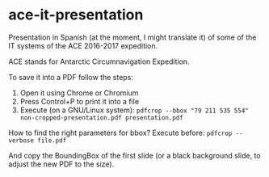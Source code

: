 # ace-it-presentation
Presentation in Spanish (at the moment, I might translate it) of some of the IT systems of the ACE 2016-2017 expedition.

ACE stands for Antarctic Circumnavigation Expedition.

To save it into a PDF follow the steps:
1. Open it using Chrome or Chromium
2. Press Control+P to print it into a file
3. Execute (on a GNU/Linux system): `pdfcrop --bbox "79 211 535 554" non-cropped-presentation.pdf presentation.pdf`

How to find the right parameters for bbox? Execute before:
`pdfcrop --verbose file.pdf`

And copy the BoundingBox of the first slide (or a black background slide, to adjust the new PDF to the size).
